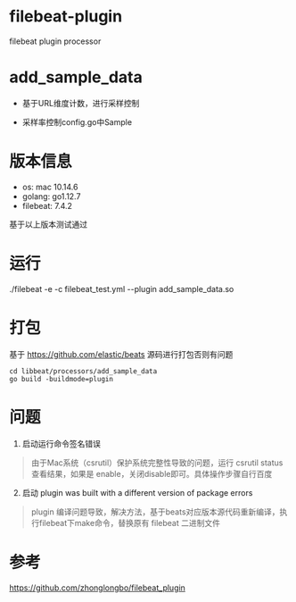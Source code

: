 # filebeat-plugin
filebeat plugin processor

# add_sample_data
- 基于URL维度计数，进行采样控制

- 采样率控制config.go中Sample

# 版本信息
- os: mac 10.14.6
- golang: go1.12.7
- filebeat: 7.4.2

基于以上版本测试通过

# 运行
./filebeat -e -c filebeat_test.yml --plugin add_sample_data.so

# 打包
基于 https://github.com/elastic/beats 源码进行打包否则有问题

```$xslt
cd libbeat/processors/add_sample_data
go build -buildmode=plugin
```

# 问题
1. 启动运行命令签名错误
> 由于Mac系统（csrutil）保护系统完整性导致的问题，运行 csrutil status 查看结果，如果是 enable，关闭disable即可。具体操作步骤自行百度
2. 启动 plugin was built with a different version of package errors
> plugin 编译问题导致，解决方法，基于beats对应版本源代码重新编译，执行filebeat下make命令，替换原有 filebeat 二进制文件

# 参考
https://github.com/zhonglongbo/filebeat_plugin
